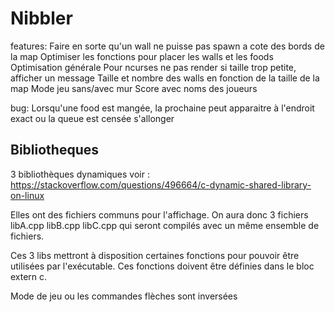 # Nibbler

features:
Faire en sorte qu'un wall ne puisse pas spawn a cote des bords de la map
Optimiser les fonctions pour placer les walls et les foods
Optimisation générale
Pour ncurses ne pas render si taille trop petite, afficher un message
Taille et nombre des walls en fonction de la taille de la map
Mode jeu sans/avec mur
Score avec noms des joueurs 

bug:
Lorsqu'une food est mangée, la prochaine peut apparaitre à l'endroit exact ou la queue est censée s'allonger


## Bibliotheques

3 bibliothèques dynamiques voir :
https://stackoverflow.com/questions/496664/c-dynamic-shared-library-on-linux

Elles ont des fichiers communs pour l'affichage.
On aura donc 3 fichiers libA.cpp libB.cpp libC.cpp qui seront compilés avec un même ensemble de fichiers.

Ces 3 libs mettront à disposition certaines fonctions pour pouvoir être utilisées par l'exécutable. Ces fonctions doivent être définies dans le bloc extern c.

Mode de jeu ou les commandes flèches sont inversées
